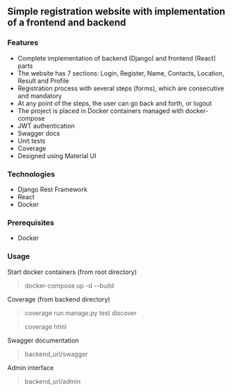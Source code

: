 ## Simple registration website with implementation of a frontend and backend

### Features
- Complete implementation of backend (Django) and frontend (React) parts
- The website has 7 sections: Login, Register, Name, Contacts, Location, Result and Profile
- Registration process with several steps (forms), which are consecutive and mandatory
- At any point of the steps, the user can go back and forth, or logout
- The project is placed in Docker containers managed with docker-compose
- JWT authentication
- Swagger docs
- Unit tests
- Coverage
- Designed using Material UI

### Technologies
- Django Rest Framework
- React
- Docker

### Prerequisites
- Docker

### Usage
Start docker containers
(from root directory)
> docker-compose up -d --build

Coverage
(from backend directory)
> coverage run manage.py test discover

> coverage html

Swagger documentation
> backend_url/swagger

Admin interface
> backend_url/admin
